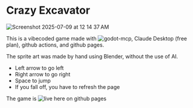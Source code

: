 # Crazy Excavator

![Screenshot 2025-07-09 at 12 14 37 AM](https://github.com/user-attachments/assets/72a25be7-5829-4707-bfcb-0c7a39bde888)

This is a vibecoded game made with ![godot-mcp](https://github.com/Coding-Solo/godot-mcp), Claude Desktop (free plan), github actions, and github pages.

The sprite art was made by hand using Blender, without the use of AI.

* Left arrow to go left
* Right arrow to go right
* Space to jump
* If you fall off, you have to refresh the page

The game is ![live here on github pages](https://danielmartincraig.github.io/crazy-excavator/)
